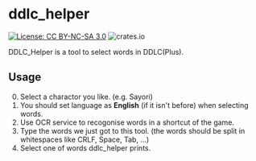 # ddlc_helper

[![License: CC BY-NC-SA 3.0](https://img.shields.io/badge/License-CC%20BY--NC--SA%203.0-lightgrey.svg)](https://creativecommons.org/licenses/by-nc-sa/3.0/)
![crates.io](https://img.shields.io/crates/v/ddlc_helper.svg)

DDLC_Helper is a tool to select words in DDLC(Plus).

## Usage

0. Select a charactor you like. (e.g. Sayori)
1. You should set language as __English__ (if it isn't before) when selecting words.
2. Use OCR service to recogonise words in a shortcut of the game.
3. Type the words we just got to this tool. (the words should be split in whitespaces like CRLF, Space, Tab, ...)
4. Select one of words ddlc_helper prints.
